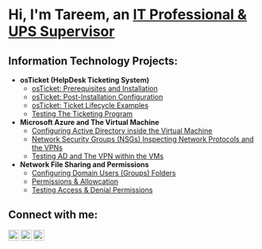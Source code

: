 <h1>Hi, I'm Tareem, an <a href="https://linkedin.com/in/TareemMcMiller">IT Professional & UPS Supervisor</a></h1>
<h2> Information Technology Projects:</h2>

- <b>osTicket (HelpDesk Ticketing System)</b>
  - [osTicket: Prerequisites and Installation](https://github.com/Tareem-McM1900/osticket-prereqs)
  - [osTicket: Post-Installation Configuration](https://github.com/Tareem-McM1900/post-install-config)
  - [osTicket: Ticket Lifecycle Examples](https://github.com/Tareem-McM1900/ticket-lifecycle)
  - [Testing The Ticketing Program](https://github.com/Tareem-McM1900/Testing-osTicketing)
- <b>Microsoft Azure and The Virtual Machine</b>
  - [Configuring Active Directory inside the Virtual Machine](https://github.com/Tareem-McM1900/configure-AD)
  - [Network Security Groups (NSGs) Inspecting Network Protocols and the VPNs](https://github.com/Tareem-McM1900/azure-network-protocols)
  - [Testing AD and The VPN within the VMs](https://github.com/Tareem-McM1900/Testing-AD)
- <b>Network File Sharing and Permissions</b>
  - [Configuring Domain Users (Groups) Folders](https://github.com/Tareem-McM1900/configure-File-Share)
  - [Permissions & Allowcation](https://github.com/Tareem-McM1900/configure-Permissions)
  - [Testing Access & Denial Permissions](https://github.com/Tareem-McM1900/Testing-Permissions)

<h2>Connect with me:</h2>

[<img align="left" alt="Josh | Twitter" width="22px" src="https://cdn.jsdelivr.net/npm/simple-icons@v3/icons/twitter.svg" />][twitter]
[<img align="left" alt="Josh | LinkedIn" width="22px" src="https://cdn.jsdelivr.net/npm/simple-icons@v3/icons/linkedin.svg" />][linkedin]
[<img align="left" alt="Josh | Instagram" width="22px" src="https://cdn.jsdelivr.net/npm/simple-icons@v3/icons/instagram.svg" />][instagram]

[twitter]: https://twitter.com/McmillerTareem
[instagram]: https://www.instagram.com/TareemMcMiller
[linkedin]: https://linkedin.com/in/TareemMcMiller
